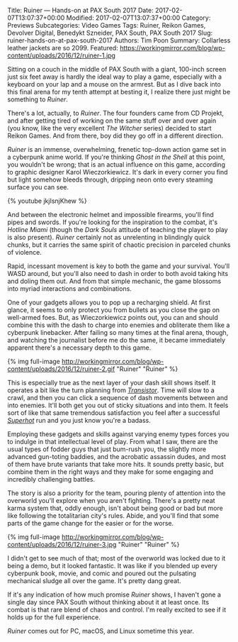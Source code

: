 Title: Ruiner — Hands-on at PAX South 2017
Date: 2017-02-07T13:07:37+00:00
Modified: 2017-02-07T13:07:37+00:00
Category: Previews
Subcategories: Video Games
Tags: Ruiner, Reikon Games, Devolver Digital, Benedykt Szneider, PAX South, PAX South 2017
Slug: ruiner-hands-on-at-pax-south-2017
Authors: Tim Poon
Summary: Collarless leather jackets are so 2099.
Featured: https://workingmirror.com/blog/wp-content/uploads/2016/12/ruiner-1.jpg

Sitting on a couch in the middle of PAX South with a giant, 100-inch screen just six feet away is hardly the ideal way to play a game, especially with a keyboard on your lap and a mouse on the armrest. But as I dive back into this final arena for my tenth attempt at besting it, I realize there just might be something to *Ruiner*.

There's a lot, actually, to *Ruiner*. The four founders came from CD Projekt, and after getting tired of working on the same stuff over and over again (you know, like the very excellent *The Witcher* series) decided to start Reikon Games. And from there, boy did they go off in a different direction.

*Ruiner* is an immense, overwhelming, frenetic top-down action game set in a cyberpunk anime world. If you're thinking *Ghost in the Shell* at this point, you wouldn't be wrong; that is an actual influence on this game, according to graphic designer Karol Wieczorkiewicz. It's dark in every corner you find but light somehow bleeds through, dripping neon onto every steaming surface you can see.

{% youtube jkjIsnjKhew %}

And between the electronic helmet and impossible firearms, you'll find pipes and swords. If you're looking for the inspiration to the combat, it's *Hotline Miami* (though the *Dark Souls* attitude of teaching the player to play is also present). *Ruiner* certainly not as unrelenting in blindingly quick chunks, but it carries the same spirit of chaotic precision in parceled chunks of violence.

Rapid, incessant movement is key to both the game and your survival. You'll WASD around, but you'll also need to dash in order to both avoid taking hits and doling them out. And from that simple mechanic, the game blossoms into myriad interactions and combinations.

One of your gadgets allows you to pop up a recharging shield. At first glance, it seems to only protect you from bullets as you close the gap on well-armed foes. But, as Wieczorkiewicz points out, you can and should combine this with the dash to charge into enemies and obliterate them like a cyberpunk linebacker. After failing so many times at the final arena, though, and watching the journalist before me do the same, it became immediately apparent there's a necessary depth to this game.

{% img full-image http://workingmirror.com/blog/wp-content/uploads/2016/12/ruiner-2.gif "Ruiner" "Ruiner" %}

This is especially true as the next layer of your dash skill shows itself. It operates a bit like the turn planning from *[Transistor](http://www.platformnation.com/2014/05/28/transistor-review-functional-programming/)*. Time will slow to a crawl, and then you can click a sequence of dash movements between and into enemies. It'll both get you out of sticky situations and into them. It feels sort of like that same tremendous satisfaction you feel after a successful *[Superhot](http://www.platformnation.com/2016/12/30/the-year-in-review-4-superhot/)* run and you just know you're a badass.

Employing these gadgets and skills against varying enemy types forces you to indulge in that intellectual level of play. From what I saw, there are the usual types of fodder guys that just bum-rush you, the slightly more advanced gun-toting baddies, and the acrobatic assassin dudes, and most of them have brute variants that take more hits. It sounds pretty basic, but combine them in the right ways and they make for some engaging and incredibly challenging battles.

The story is also a priority for the team, pouring plenty of attention into the overworld you'll explore when you aren't fighting. There's a pretty neat karma system that, oddly enough, isn't about being good or bad but more like following the totalitarian city's rules. Abide, and you'll find that some parts of the game change for the easier or for the worse.

{% img full-image http://workingmirror.com/blog/wp-content/uploads/2016/12/ruiner-3.jpg "Ruiner" "Ruiner" %}

I didn't get to see much of that; most of the overworld was locked due to it being a demo, but it looked fantastic. It was like if you blended up every cyberpunk book, movie, and comic and poured out the pulsating mechanical sludge all over the game. It's pretty dang great.

If it's any indication of how much promise *Ruiner* shows, I haven't gone a single day since PAX South without thinking about it at least once. Its combat is that rare blend of chaos and control. I'm really excited to see if it holds up for the full experience.

*Ruiner* comes out for PC, macOS, and Linux sometime this year.
